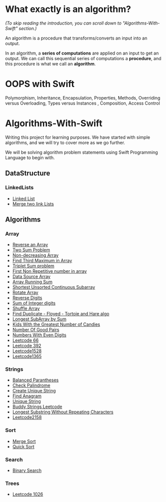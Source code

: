 # What exactly is an algorithm? 
*(To skip reading the introduction, you can scroll down to "Algorithms-With-Swift" section.)*

An algorithm is a procedure that transforms/converts an input into an output.

In an algorithm, a **series of computations** are applied on an input to get an output. We can call this sequential series of computations a **procedure**, and this procedure is what we call an **algorithm**.

# OOPS with Swift
Polymorphism, Inheritance, Encapsulation, Properties, Methods, Overriding versus Overloading, Types versus Instances
, Composition, Access Control

# Algorithms-With-Swift
Writing this project for learning purposes. We have started with simple algorithms, and we will try to cover more as we go further.

We will be solving algorithm problem statements using Swift Programming Language to begin with.

## DataStructure
### LinkedLists
- [Linked List](DataStructure/LinkedList/LinkList.swift)
- [Merge two link Lists](DataStructure/LinkedList/Merge_Two_Linked_Lists.swift)

## Algorithms

### Array

- [Reverse an Array](Array/ReverseArray.swift)
- [Two Sum Problem](Array/TwoSumProblem.swift)
- [Non-decreasing Array](Array/NonDecreasingArrayWithOneChange.swift)
- [Find Third Maximum in Array](Array/FindThirdMax.swift)
- [Triplet Sum problem](Array/FindTriplet.swift)
- [First Non Repetitive number in array](Array/FirstNonRepetitiveNumber.swift)
- [Data Source Array](Array/DataSourceArray.swift)
- [Array Running Sum](Array/RunningSum.swift)
- [Shortest Unsorted Continuous Subarray](Array/ContinuousUnsortedSubarray.swift)
- [Rotate Array](Array/RotateArray.swift)
- [Reverse Digits](Array/ReverseDigits.swift)
- [Sum of Integer digits](Array/SumOfDigits.swift)
- [Shuffle Array](Array/ShuffleArray.swift)
- [Find Duplicate - Floyed - Tortoie and Hare algo ](Array/FloyedTortoieAndHareDuplicateDetection.swift)
- [Longest SubArray by Sum](Array/LongestSubarrayBySum.swift)
- [Kids With the Greatest Number of Candies](Array/KidsWithCandies.swift)
- [Number Of Good Pairs](Array/NumberOfGoodPairs.swift)
- [Numbers With Even Digits](Array/NumbersWithEvenDigits.swift)
- [Leetcode 66](Array/LeetCode66.swift)
- [Leetcode 392](Array/Leetcode392.swift)
- [Leetcode1528](Array/Leetcode1528.swift)
- [Leetcode1365](Array/Leetcode1365.swift)


### Strings

- [Balanced Parantheses](String/Balance_Parantheses.swift)
- [Check Palindrome](String/check_palindrome.swift)
- [Create Unique String](String/Create_Unique_string.swift)
- [Find Anagram](String/find_anagram.swift)
- [Unique String](String/Unique_string.swift)
- [Buddy Strings Leetcode](String/BuddyStrings.swift)
- [Longest Substring Without Repeating Characters](String/longestSubstringWithoutRepeatingCharacters.swift)
- [Leetcode2158](String/Leetcode2108.swift)

### Sort

- [Merge Sort](Sort/merge_sort.swift)
- [Quick Sort](Sort/quick_sort.swift)

### Search

- [Binary Search](Search/BinarySearch.swift)

### Trees

- [Leetcode 1026](Trees/MaxDiffBetweenNodeAndAncestor.swift)



